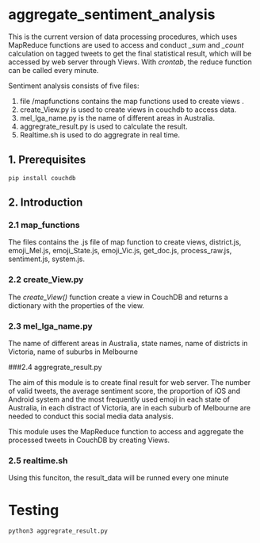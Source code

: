 # aggregate_sentiment_analysis

This is the current version of data processing procedures, which uses MapReduce functions are used to access and conduct *_sum* and *_count* calculation on tagged tweets to get the final statistical result, which will be accessed by web server through Views. With *crontab*, the reduce function can be called every minute.

Sentiment analysis consists of five files:

1. file /mapfunctions contains the map functions used to create views .
2. create_View.py is used to create views in couchdb to access data.
3. mel_lga_name.py is the name of different areas in Australia.
4. aggregrate_result.py is used to calculate the result.
5. Realtime.sh is used to do aggregrate in real time.



## 1. Prerequisites

```
pip install couchdb
```

## 2. Introduction

### 2.1 map_functions

The files contains the .js file of map function to create views, district.js, emoji_Mel.js, emoji_State.js, emoji_Vic.js, get_doc.js, process_raw.js, sentiment.js, system.js.

### 2.2 create_View.py

The *create_View()* function create a view in CouchDB and returns a dictionary with the properties of the view. 

### 2.3 mel_lga_name.py

The name of different areas in Australia, state names, name of districts in Victoria, name of suburbs in Melbourne

###2.4 aggregrate_result.py

The aim of this module is to create final result for web server. The number of valid tweets, the average sentiment score, the proportion of iOS and Android system and the most frequently used emoji in each state of Australia, in each distract of Victoria, are in each suburb of Melbourne are needed to conduct this social media data analysis. 

This module uses the MapReduce function to access and aggregate the processed tweets in CouchDB by creating Views. 

### 2.5 realtime.sh

Using this funciton, the result_data will be runned every one minute

# Testing
```
python3 aggregrate_result.py
```

